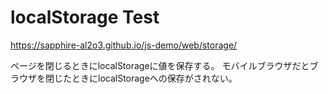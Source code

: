 localStorage Test
==================================

https://sapphire-al2o3.github.io/js-demo/web/storage/

ページを閉じるときにlocalStorageに値を保存する。
モバイルブラウザだとブラウザを閉じたときにlocalStorageへの保存がされない。
